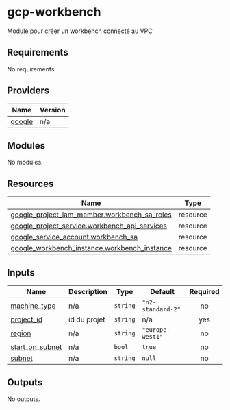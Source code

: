 # gcp-workbench
Module pour créer un workbench connecté au VPC

<!-- BEGIN_TF_DOCS -->
## Requirements

No requirements.

## Providers

| Name | Version |
|------|---------|
| <a name="provider_google"></a> [google](#provider\_google) | n/a |

## Modules

No modules.

## Resources

| Name | Type |
|------|------|
| [google_project_iam_member.workbench_sa_roles](https://registry.terraform.io/providers/hashicorp/google/latest/docs/resources/project_iam_member) | resource |
| [google_project_service.workbench_api_services](https://registry.terraform.io/providers/hashicorp/google/latest/docs/resources/project_service) | resource |
| [google_service_account.workbench_sa](https://registry.terraform.io/providers/hashicorp/google/latest/docs/resources/service_account) | resource |
| [google_workbench_instance.workbench_instance](https://registry.terraform.io/providers/hashicorp/google/latest/docs/resources/workbench_instance) | resource |

## Inputs

| Name | Description | Type | Default | Required |
|------|-------------|------|---------|:--------:|
| <a name="input_machine_type"></a> [machine\_type](#input\_machine\_type) | n/a | `string` | `"n2-standard-2"` | no |
| <a name="input_project_id"></a> [project\_id](#input\_project\_id) | id du projet | `string` | n/a | yes |
| <a name="input_region"></a> [region](#input\_region) | n/a | `string` | `"europe-west1"` | no |
| <a name="input_start_on_subnet"></a> [start\_on\_subnet](#input\_start\_on\_subnet) | n/a | `bool` | `true` | no |
| <a name="input_subnet"></a> [subnet](#input\_subnet) | n/a | `string` | `null` | no |

## Outputs

No outputs.
<!-- END_TF_DOCS -->